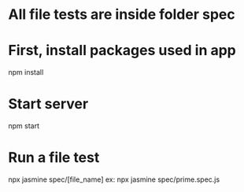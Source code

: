 # All file tests are inside folder spec
# First, install packages used in app
npm install

# Start server
npm start

# Run a file test
npx jasmine spec/[file_name]
ex: npx jasmine spec/prime.spec.js